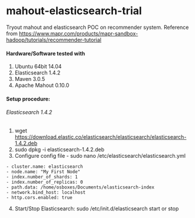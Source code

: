 # mahout-elasticsearch-trial
Tryout mahout and elasticsearch POC on recommender system. Reference from <a href="https://www.mapr.com/products/mapr-sandbox-hadoop/tutorials/recommender-tutorial">https://www.mapr.com/products/mapr-sandbox-hadoop/tutorials/recommender-tutorial</a>

#### Hardware/Software tested with
1. Ubuntu 64bit 14.04
2. Elasticsearch 1.4.2
3. Maven 3.0.5
4. Apache Mahout 0.10.0

#### Setup procedure:
###### Elasticsearch 1.4.2
1. wget https://download.elastic.co/elasticsearch/elasticsearch/elasticsearch-1.4.2.deb
2. sudo dpkg -i elasticsearch-1.4.2.deb
3. Configure config file - sudo nano /etc/elasticsearch/elasticsearch.yml
```
- cluster.name: elasticsearch
- node.name: "My First Node"
- index.number_of_shards: 1
- index.number_of_replicas: 0
- path.data: /home/osboxes/Documents/elasticsearch-index
- network.bind_host: localhost
- http.cors.enabled: true
```
4. Start/Stop Elasticsearch: sudo /etc/init.d/elasticsearch start or stop 
